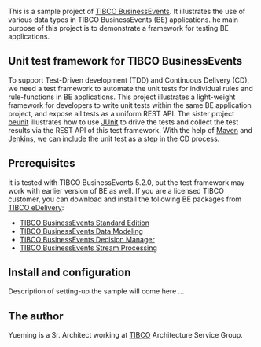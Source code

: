 This is a sample project of [TIBCO BusinessEvents](https://docs.tibco.com/products/tibco-businessevents-5-2-0).  It illustrates the use of various data types in TIBCO BusinessEvents (BE) applications. he main purpose of this project is to demonstrate a framework for testing BE applications.

## Unit test framework for TIBCO BusinessEvents

To support Test-Driven development (TDD) and Continuous Delivery (CD), we need a test framework to automate the unit tests for individual rules and rule-functions in BE applications.  This project illustrates a light-weight framework for developers to write unit tests within the same BE application project, and expose all tests as a uniform REST API.  The sister project [beunit](https://github.com/yxuco/beunit) illustrates how to use [JUnit](http://junit.org/) to drive the tests and collect the test results via the REST API of this test framework.  With the help of [Maven](https://maven.apache.org/) and [Jenkins](https://jenkins-ci.org/), we can include the unit test as a step in the CD process.

## Prerequisites

It is tested with TIBCO BusinessEvents 5.2.0, but the test framework may work with earlier version of BE as well.  If you are a licensed TIBCO customer, you can download and install the following BE packages from [TIBCO eDelivery](https://edelivery.tibco.com):
 - [TIBCO BusinessEvents Standard Edition](https://edelivery.tibco.com/storefront/eval/tibco-businessevents-standard-edition/prod10052.html)
 - [TIBCO BusinessEvents Data Modeling](https://edelivery.tibco.com/storefront/eval/tibco-businessevents-data-modeling/prod10354.html)
 - [TIBCO BusinessEvents Decision Manager](https://edelivery.tibco.com/storefront/eval/tibco-businessevents-decision-manager/prod10355.html)
 - [TIBCO BusinessEvents Stream Processing](https://edelivery.tibco.com/storefront/eval/tibco-businessevents-event-stream-processing/prod10353.html)
 
## Install and configuration
 
Description of setting-up the sample will come here ...

## The author

Yueming is a Sr. Architect working at [TIBCO](http://www.tibco.com/) Architecture Service Group.